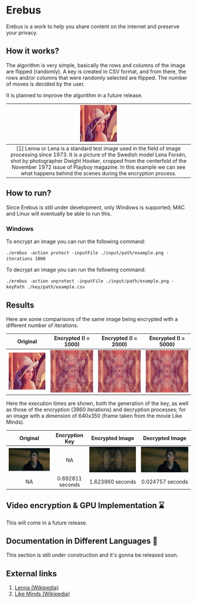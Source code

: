# Erebus

Erebus is a work to help you share content on the internet and preserve your privacy.

## How it works?

The algorithm is very simple, basically the rows and columns of the image are flipped (randomly). A key is created in CSV format, and from there, the rows and/or columns that were randomly selected are flipped. The number of moves is decided by the user.

It is planned to improve the algorithm in a future release.

| ![](./docs/resources/lenna.gif)                                                                          |
|:--------------------------------------------------------------------------------------------------------:|
| [1] Lenna or Lena is a standard test image used in the field of image processing since 1973. It is a picture of the Swedish model Lena Forsén, shot by photographer Dwight Hooker, cropped from the centerfold of the November 1972 issue of Playboy magazine. In this example we can see what happens behind the scenes during the encryption process. |

## How to run?

Since Erebus is still under development, only Windows is supported; MAC and Linux will eventually be able to run this.

### Windows

To encrypt an image you can run the following command:

```
./erebus -action protect -inputFile ./input/path/example.png -iterations 1000
```

To decrypt an image you can run the following command:

```
./erebus -action unprotect -inputFile ./input/path/example.png -keyPath ./key/path/example.csv
```

## Results

Here are some comparisons of the same image being encrypted with a different number of iterations.

| **Original**                    | **Encrypted (I = 1000)**             | **Encrypted (I = 2000)**             | **Encrypted (I = 5000)**             |
|:-------------------------------:|:------------------------------------:|:------------------------------------:|:------------------------------------:|
| ![](./docs/resources/lenna.png) | ![](./docs/resources/lenna_1000.png) | ![](./docs/resources/lenna_2000.png) | ![](./docs/resources/lenna_5000.png) |

Here the execution times are shown, both the generation of the key, as well as those of the encryption (3960 iterations) and decryption processes; for an image with a dimension of 640x350 (frame taken from the movie Like Minds).

| **Original**                         | **Encryption Key** | **Encrypted Image**                       | **Decrypted Image**                  |
|:------------------------------------:|:------------------:|:-----------------------------------------:|:------------------------------------:|
| ![](./docs/resources/like_minds.jpg) | NA                 | ![](./docs/resources/like_minds_3960.png) | ![](./docs/resources/like_minds.jpg) |
| NA                                   | 0.692811 seconds   | 1.623960 seconds                          | 0.024757 seconds                     |

## Video encryption & GPU Implementation ⌛

This will come in a future release.

## Documentation in Different Languages 🚧

This section is still under construction and it's gonna be released soon.

## External links

1. [Lenna (Wikipedia)](https://en.wikipedia.org/wiki/Lenna)
2. [Like Minds (Wikipedia)](https://en.wikipedia.org/wiki/Like_Minds)